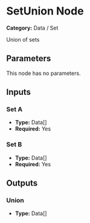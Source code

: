 
# SetUnion Node

**Category:** Data / Set

Union of sets

## Parameters

This node has no parameters.

## Inputs


### Set A
- **Type:** Data[]
- **Required:** Yes



### Set B
- **Type:** Data[]
- **Required:** Yes



## Outputs


### Union
- **Type:** Data[]




